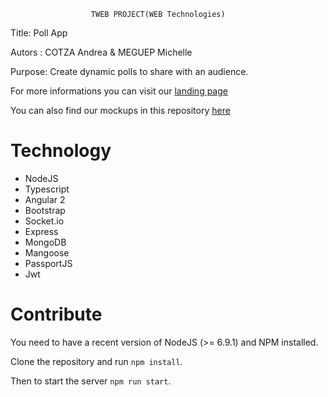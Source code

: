 		              TWEB PROJECT(WEB Technologies)
Title: Poll App

Autors : COTZA Andrea & MEGUEP Michelle

Purpose: Create dynamic polls to share with an audience.

For more informations you can visit our [landing page](https://cotzadev.github.io/HeigVD-TWEB-PollApp/)

You can also find our mockups in this repository [here](https://github.com/CotzaDev/HeigVD-TWEB-PollApp/tree/master/mockup-images)


# Technology
- NodeJS
- Typescript
- Angular 2
- Bootstrap
- Socket.io
- Express
- MongoDB
- Mangoose
- PassportJS
- Jwt

# Contribute
You need to have a recent version of NodeJS (>= 6.9.1) and NPM installed.

Clone the repository and run `npm install`.

Then to start the server `npm run start`.
